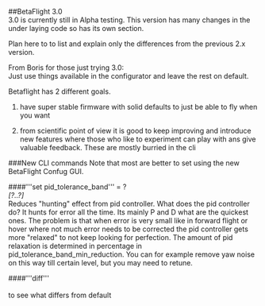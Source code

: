 ##BetaFlight 3.0  
3.0 is currently still in Alpha testing. This version has many changes in the under laying code so has its own section.  

Plan here to to list and explain only the differences from the previous 2.x version.

From Boris for those just trying 3.0:  
Just use things available in the configurator and leave the rest on default.

Betaflight has 2 different goals.
1) have super stable firmware with solid defaults to just be able to fly when you want

2) from scientific point of view it is good to keep improving and introduce new features where those who like to experiment can play with ans give valuable feedback. These are mostly burried in the cli   

###New CLI commands
Note that most are better to set using the new BetaFlight Confug GUI.  

####'''set pid_tolerance_band''' = ?<br />
<i>[?..?]</i><br />
Reduces "hunting" effect from pid controller. 
What does the pid controller do? It hunts for error all the time. Its mainly P and D what are the quickest ones. The problem is that when error is very small like in forward flight or hover where not much error needs to be corrected the pid controller gets more "relaxed" to not keep looking for perfection. The amount of pid relaxation is determined in percentage in pid_tolerance_band_min_reduction.
You can for example remove yaw noise on this way till certain level, but you may need to retune.  

####'''diff'''<br />  
to see what differs from default  


